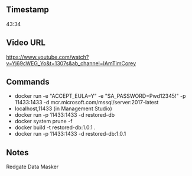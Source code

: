 ## Timestamp
43:34

## Video URL
https://www.youtube.com/watch?v=Yj69cWEG_Yo&t=1307s&ab_channel=IAmTimCorey

## Commands
* docker run -e "ACCEPT_EULA=Y" -e "SA_PASSWORD=Pwd12345!" -p 11433:1433 -d mcr.microsoft.com/mssql/server:2017-latest
* localhost,11433 (in Management Studio)
* docker run -p 11433:1433 -d restored-db
* docker system prune -f
* docker build -t restored-db:1.0.1 .
* docker run -p 11433:1433 -d restored-db:1.0.1

## Notes
Redgate Data Masker